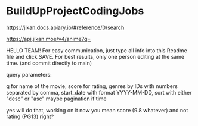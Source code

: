 # BuildUpProjectCodingJobs

https://jikan.docs.apiary.io/#reference/0/search

https://api.jikan.moe/v4/anime?q=


HELLO TEAM! For easy communication, just type all info into this Readme file and click SAVE. For best results, only one person editing at the same time.
(and commit directly to main)


query parameters:

q for name of the movie,
score for rating,
genres by IDs with numbers separated by comma,
start_date with format YYYY-MM-DD,
sort with either "desc" or "asc"
maybe pagination if time

yes will do that, working on it now
you mean score (9.8 whatever) and not rating (PG13) right?

